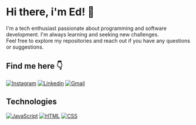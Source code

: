 
# Hi there, i'm Ed! 👋
I'm a tech enthusiast passionate about programming and software development. I'm always learning and seeking new challenges.  
Feel free to explore my repositories and reach out if you have any questions or suggestions.
## Find me here 👇
[![Instagram](https://img.shields.io/badge/Instagram-E4405F?style=for-the-badge&logo=instagram&logoColor=white)](https://www.instagram.com/juniorabt/)
[![Linkedin](https://img.shields.io/badge/LinkedIn-0077B5?style=for-the-badge&logo=linkedin&logoColor=white)](https://www.linkedin.com/in/developeredd/)
[![Gmail](https://img.shields.io/badge/Gmail-D14836?style=for-the-badge&logo=gmail&logoColor=white)](mailto:contactdev.edd@gmail.com)

## Technologies
[![JavaScript](https://img.shields.io/badge/JavaScript-F7DF1E?style=for-the-badge&logo=javascript&logoColor=black)](https://developer.mozilla.org/en-US/docs/Web/JavaScript)
[![HTML](https://img.shields.io/badge/HTML5-E34F26?style=for-the-badge&logo=html5&logoColor=white)](https://developer.mozilla.org/en-US/docs/Web/HTML)
[![CSS](https://img.shields.io/badge/CSS3-1572B6?style=for-the-badge&logo=css3&logoColor=white)](https://developer.mozilla.org/en-US/docs/Web/CSS)

